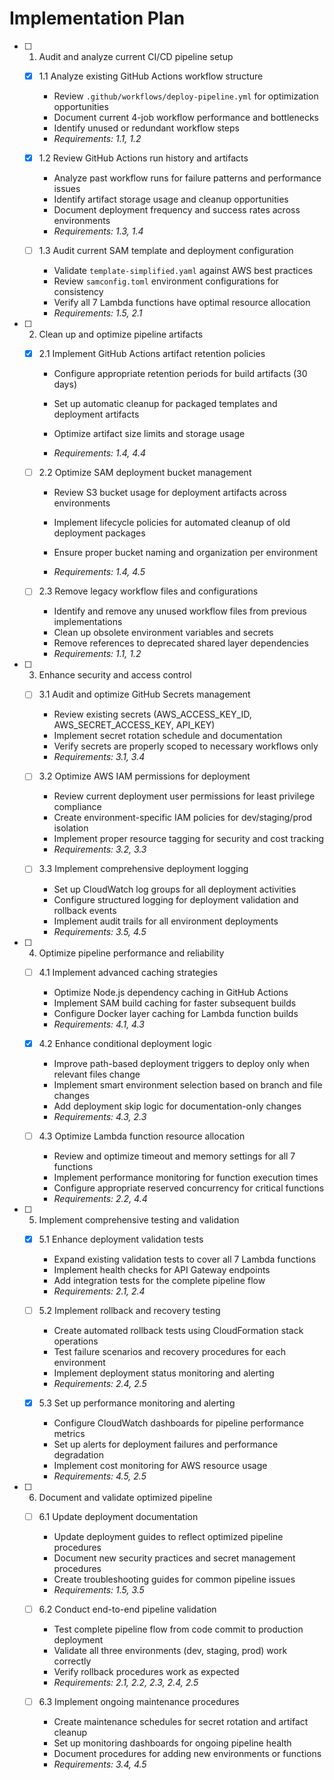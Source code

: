 # Implementation Plan

- [ ] 1. Audit and analyze current CI/CD pipeline setup
  - [x] 1.1 Analyze existing GitHub Actions workflow structure



    - Review `.github/workflows/deploy-pipeline.yml` for optimization opportunities
    - Document current 4-job workflow performance and bottlenecks
    - Identify unused or redundant workflow steps
    - _Requirements: 1.1, 1.2_





  - [x] 1.2 Review GitHub Actions run history and artifacts


    - Analyze past workflow runs for failure patterns and performance issues
    - Identify artifact storage usage and cleanup opportunities
    - Document deployment frequency and success rates across environments
    - _Requirements: 1.3, 1.4_


  - [ ] 1.3 Audit current SAM template and deployment configuration
    - Validate `template-simplified.yaml` against AWS best practices
    - Review `samconfig.toml` environment configurations for consistency
    - Verify all 7 Lambda functions have optimal resource allocation
    - _Requirements: 1.5, 2.1_

- [ ] 2. Clean up and optimize pipeline artifacts
  - [x] 2.1 Implement GitHub Actions artifact retention policies

    - Configure appropriate retention periods for build artifacts (30 days)
    - Set up automatic cleanup for packaged templates and deployment artifacts


    - Optimize artifact size limits and storage usage
    - _Requirements: 1.4, 4.4_

  - [ ] 2.2 Optimize SAM deployment bucket management
    - Review S3 bucket usage for deployment artifacts across environments
    - Implement lifecycle policies for automated cleanup of old deployment packages


    - Ensure proper bucket naming and organization per environment

    - _Requirements: 1.4, 4.5_

  - [ ] 2.3 Remove legacy workflow files and configurations
    - Identify and remove any unused workflow files from previous implementations
    - Clean up obsolete environment variables and secrets
    - Remove references to deprecated shared layer dependencies
    - _Requirements: 1.1, 1.2_

- [ ] 3. Enhance security and access control
  - [ ] 3.1 Audit and optimize GitHub Secrets management
    - Review existing secrets (AWS_ACCESS_KEY_ID, AWS_SECRET_ACCESS_KEY, API_KEY)
    - Implement secret rotation schedule and documentation
    - Verify secrets are properly scoped to necessary workflows only
    - _Requirements: 3.1, 3.4_

  - [ ] 3.2 Optimize AWS IAM permissions for deployment
    - Review current deployment user permissions for least privilege compliance
    - Create environment-specific IAM policies for dev/staging/prod isolation
    - Implement proper resource tagging for security and cost tracking
    - _Requirements: 3.2, 3.3_

  - [ ] 3.3 Implement comprehensive deployment logging
    - Set up CloudWatch log groups for all deployment activities
    - Configure structured logging for deployment validation and rollback events
    - Implement audit trails for all environment deployments
    - _Requirements: 3.5, 4.5_

- [ ] 4. Optimize pipeline performance and reliability
  - [ ] 4.1 Implement advanced caching strategies
    - Optimize Node.js dependency caching in GitHub Actions
    - Implement SAM build caching for faster subsequent builds
    - Configure Docker layer caching for Lambda function builds
    - _Requirements: 4.1, 4.3_

  - [x] 4.2 Enhance conditional deployment logic


    - Improve path-based deployment triggers to deploy only when relevant files change
    - Implement smart environment selection based on branch and file changes
    - Add deployment skip logic for documentation-only changes
    - _Requirements: 4.3, 2.3_

  - [ ] 4.3 Optimize Lambda function resource allocation
    - Review and optimize timeout and memory settings for all 7 functions
    - Implement performance monitoring for function execution times
    - Configure appropriate reserved concurrency for critical functions
    - _Requirements: 2.2, 4.4_

- [ ] 5. Implement comprehensive testing and validation
  - [x] 5.1 Enhance deployment validation tests


    - Expand existing validation tests to cover all 7 Lambda functions
    - Implement health checks for API Gateway endpoints
    - Add integration tests for the complete pipeline flow
    - _Requirements: 2.1, 2.4_

  - [ ] 5.2 Implement rollback and recovery testing
    - Create automated rollback tests using CloudFormation stack operations
    - Test failure scenarios and recovery procedures for each environment
    - Implement deployment status monitoring and alerting
    - _Requirements: 2.4, 2.5_

  - [x] 5.3 Set up performance monitoring and alerting


    - Configure CloudWatch dashboards for pipeline performance metrics
    - Set up alerts for deployment failures and performance degradation
    - Implement cost monitoring for AWS resource usage
    - _Requirements: 4.5, 2.5_

- [ ] 6. Document and validate optimized pipeline
  - [ ] 6.1 Update deployment documentation
    - Update deployment guides to reflect optimized pipeline procedures
    - Document new security practices and secret management procedures
    - Create troubleshooting guides for common pipeline issues
    - _Requirements: 1.5, 3.5_

  - [ ] 6.2 Conduct end-to-end pipeline validation
    - Test complete pipeline flow from code commit to production deployment
    - Validate all three environments (dev, staging, prod) work correctly
    - Verify rollback procedures work as expected
    - _Requirements: 2.1, 2.2, 2.3, 2.4, 2.5_

  - [ ] 6.3 Implement ongoing maintenance procedures
    - Create maintenance schedules for secret rotation and artifact cleanup
    - Set up monitoring dashboards for ongoing pipeline health
    - Document procedures for adding new environments or functions
    - _Requirements: 3.4, 4.5_